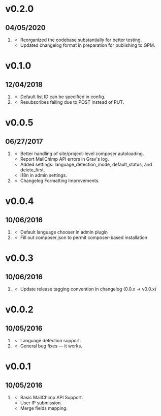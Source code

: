 # v0.2.0

## 04/05/2020

1. [](#improved)
   - Reorganized the codebase substantially for better testing.
   - Updated changelog format in preparation for publishing to GPM.

# v0.1.0

## 12/04/2018

1. [](#new)
   - Default list ID can be specified in config.
1. [](#bugfix)
   - Resubscribes failing due to POST instead of PUT.

# v0.0.5

## 06/27/2017

1. [](#new)
   - Better handling of site/project-level composer autoloading.
   - Report MailChimp API errors in Grav's log.
   - Added settings: language_detection_mode, default_status, and delete_first.
   - i18n in admin settings.
1. [](#improved)
   - Changelog Formatting Improvements.

# v0.0.4

## 10/06/2016

1. [](#new)
   - Default language chooser in admin plugin
1. [](#improved)
   - Fill out composer.json to permit composer-based installation

# v0.0.3

## 10/06/2016

1. [](#improved)
   - Update release tagging convention in changelog (0.0.x -> v0.0.x)

# v0.0.2

## 10/05/2016

1. [](#new)
   - Language detection support.
1. [](#bugfix)
   - General bug fixes — it works.

# v0.0.1

## 10/05/2016

1. [](#new)
   - Basic MailChimp API Support.
   - User IP submission.
   - Merge fields mapping.
